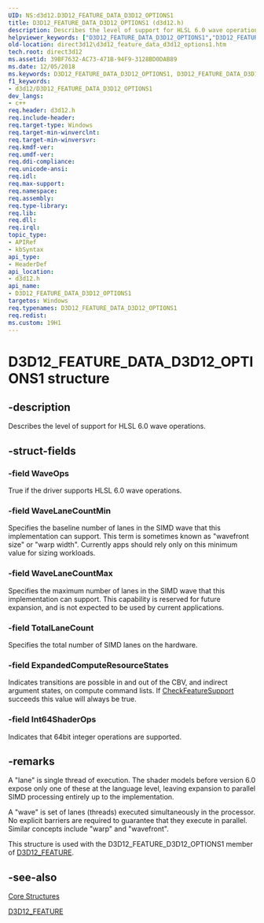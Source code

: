 ```yaml
---
UID: NS:d3d12.D3D12_FEATURE_DATA_D3D12_OPTIONS1
title: D3D12_FEATURE_DATA_D3D12_OPTIONS1 (d3d12.h)
description: Describes the level of support for HLSL 6.0 wave operations.helpviewer_keywords: ["D3D12_FEATURE_DATA_D3D12_OPTIONS1","D3D12_FEATURE_DATA_D3D12_OPTIONS1 structure","d3d12/D3D12_FEATURE_DATA_D3D12_OPTIONS1","direct3d12.d3d12_feature_data_d3d12_options1"]
old-location: direct3d12\d3d12_feature_data_d3d12_options1.htm
tech.root: direct3d12
ms.assetid: 39BF7632-AC73-471B-94F9-3128BD0DAB89
ms.date: 12/05/2018
ms.keywords: D3D12_FEATURE_DATA_D3D12_OPTIONS1, D3D12_FEATURE_DATA_D3D12_OPTIONS1 structure, d3d12/D3D12_FEATURE_DATA_D3D12_OPTIONS1, direct3d12.d3d12_feature_data_d3d12_options1
f1_keywords:
- d3d12/D3D12_FEATURE_DATA_D3D12_OPTIONS1
dev_langs:
- c++
req.header: d3d12.h
req.include-header: 
req.target-type: Windows
req.target-min-winverclnt: 
req.target-min-winversvr: 
req.kmdf-ver: 
req.umdf-ver: 
req.ddi-compliance: 
req.unicode-ansi: 
req.idl: 
req.max-support: 
req.namespace: 
req.assembly: 
req.type-library: 
req.lib: 
req.dll: 
req.irql: 
topic_type:
- APIRef
- kbSyntax
api_type:
- HeaderDef
api_location:
- d3d12.h
api_name:
- D3D12_FEATURE_DATA_D3D12_OPTIONS1
targetos: Windows
req.typenames: D3D12_FEATURE_DATA_D3D12_OPTIONS1
req.redist: 
ms.custom: 19H1
---
```


# D3D12_FEATURE_DATA_D3D12_OPTIONS1 structure


## -description


Describes the level of support for HLSL 6.0 wave operations.


## -struct-fields




### -field WaveOps

True if the driver supports HLSL 6.0 wave operations.


### -field WaveLaneCountMin

Specifies the baseline number of lanes in the SIMD wave that this implementation can support. This term is sometimes known as "wavefront size" or "warp width". Currently apps should rely only on this minimum value for sizing workloads. 



### -field WaveLaneCountMax

Specifies the maximum number of lanes in the SIMD wave that this implementation can support. This capability is reserved for future expansion, and is not expected to be used by current applications. 



### -field TotalLaneCount

Specifies the total number of SIMD lanes on the hardware.


### -field ExpandedComputeResourceStates

Indicates transitions are possible  in and out of the CBV, and indirect argument states, on compute command lists. If <a href="https://docs.microsoft.com/windows/desktop/api/d3d12/nf-d3d12-id3d12device-checkfeaturesupport">CheckFeatureSupport</a> succeeds this value will always be true. 


### -field Int64ShaderOps

Indicates that 64bit integer operations are supported.


## -remarks



A "lane" is  single thread of execution. The shader models before version 6.0 expose only one of these at the language level, leaving expansion to parallel SIMD processing entirely up to the implementation. 

 

A "wave" is  set of lanes (threads) executed simultaneously in the processor. No explicit barriers are required to guarantee that they execute in parallel. Similar concepts include "warp" and "wavefront". 


This structure is used with the D3D12_FEATURE_D3D12_OPTIONS1 member of  <a href="https://docs.microsoft.com/windows/desktop/api/d3d12/ne-d3d12-d3d12_feature">D3D12_FEATURE</a>.
      




## -see-also




<a href="https://docs.microsoft.com/windows/desktop/direct3d12/direct3d-12-structures">Core Structures</a>



<a href="https://docs.microsoft.com/windows/desktop/api/d3d12/ne-d3d12-d3d12_feature">D3D12_FEATURE</a>
 

 

